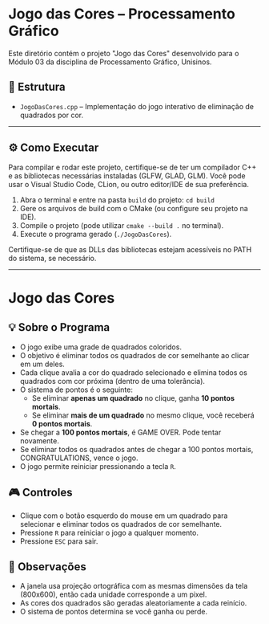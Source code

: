 # Jogo das Cores – Processamento Gráfico

Este diretório contém o projeto "Jogo das Cores" desenvolvido para o Módulo 03 da disciplina de Processamento Gráfico, Unisinos.

## 📁 Estrutura

- `JogoDasCores.cpp` – Implementação do jogo interativo de eliminação de quadrados por cor. 

______________________________________________

## ⚙️ Como Executar

Para compilar e rodar este projeto, certifique-se de ter um compilador C++ e as bibliotecas necessárias instaladas (GLFW, GLAD, GLM). Você pode usar o Visual Studio Code, CLion, ou outro editor/IDE de sua preferência.

1. Abra o terminal e entre na pasta `build` do projeto: `cd build`
2. Gere os arquivos de build com o CMake (ou configure seu projeto na IDE).
3. Compile o projeto (pode utilizar `cmake --build .` no terminal).
4. Execute o programa gerado (`./JogoDasCores`).

Certifique-se de que as DLLs das bibliotecas estejam acessíveis no PATH do sistema, se necessário.

______________________________________________

# Jogo das Cores

## 💡 Sobre o Programa

- O jogo exibe uma grade de quadrados coloridos.
- O objetivo é eliminar todos os quadrados de cor semelhante ao clicar em um deles.
- Cada clique avalia a cor do quadrado selecionado e elimina todos os quadrados com cor próxima (dentro de uma tolerância).
- O sistema de pontos é o seguinte:
  - Se eliminar **apenas um quadrado** no clique, ganha **10 pontos mortais**.
  - Se eliminar **mais de um quadrado** no mesmo clique, você receberá **0 pontos mortais**.
- Se chegar a **100 pontos mortais**, é GAME OVER. Pode tentar novamente.
- Se eliminar todos os quadrados antes de chegar a 100 pontos mortais, CONGRATULATIONS, vence o jogo.
- O jogo permite reiniciar pressionando a tecla `R`.

## 🎮 Controles

- Clique com o botão esquerdo do mouse em um quadrado para selecionar e eliminar todos os quadrados de cor semelhante.
- Pressione `R` para reiniciar o jogo a qualquer momento.
- Pressione `ESC` para sair.

## 📌 Observações

- A janela usa projeção ortográfica com as mesmas dimensões da tela (800x600), então cada unidade corresponde a um pixel.
- As cores dos quadrados são geradas aleatoriamente a cada reinício.
- O sistema de pontos determina se você ganha ou perde.
